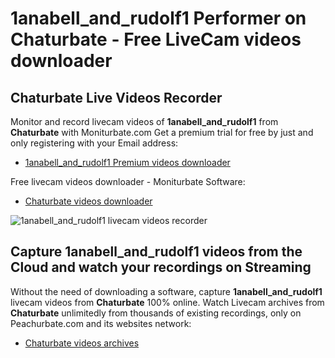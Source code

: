 # 1anabell_and_rudolf1 Performer on Chaturbate - Free LiveCam videos downloader

## Chaturbate Live Videos Recorder

Monitor and record livecam videos of **1anabell_and_rudolf1** from **Chaturbate** with Moniturbate.com
Get a premium trial for free by just and only registering with your Email address:
* [1anabell_and_rudolf1 Premium videos downloader](https://moniturbate.com/request-demo-licence-key.html)

Free livecam videos downloader - Moniturbate Software:
* [Chaturbate videos downloader](https://moniturbate.com/moniturbate-download-software.html)

![1anabell_and_rudolf1 livecam videos recorder](https://peachurnet.com/templates/moniturbate-software.png)


## Capture 1anabell_and_rudolf1 videos from the Cloud and watch your recordings on Streaming

Without the need of downloading a software, capture **1anabell_and_rudolf1** livecam videos from **Chaturbate** 100% online.
Watch Livecam archives from **Chaturbate** unlimitedly from thousands of existing recordings, only on Peachurbate.com and its websites network:
* [Chaturbate videos archives](https://peachurnet.com/)